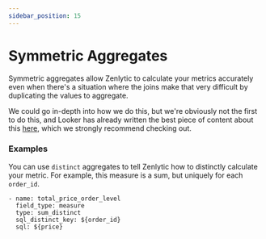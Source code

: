```yaml
---
sidebar_position: 15
---
```


# Symmetric Aggregates

Symmetric aggregates allow Zenlytic to calculate your metrics accurately even when there's a situation where the joins make that very difficult by duplicating the values to aggregate.

We could go in-depth into how we do this, but we're obviously not the first to do this, and Looker has already written the best piece of content about this [here](https://cloud.google.com/looker/docs/best-practices/understanding-symmetric-aggregates), which we strongly recommend checking out.

### Examples 

You can use `distinct` aggregates to tell Zenlytic how to distinctly calculate your metric. For example, this measure is a sum, but uniquely for each `order_id`.

```
- name: total_price_order_level
  field_type: measure
  type: sum_distinct
  sql_distinct_key: ${order_id}
  sql: ${price} 
```
